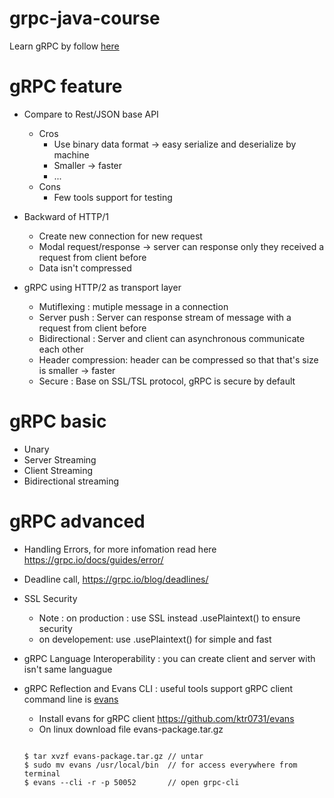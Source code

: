 # grpc-java-course
Learn gRPC by follow [here](https://learning.oreilly.com/videos/grpc-java-master/9781838558048/)

# gRPC feature

* Compare to Rest/JSON base API
  * Cros
    * Use binary data format -> easy serialize and deserialize by machine
    * Smaller -> faster
    * ...
  * Cons
    * Few tools support for testing

* Backward of HTTP/1
  * Create new connection for new request
  * Modal request/response -> server can response only they received a request from client before
  * Data isn't compressed

* gRPC using HTTP/2 as transport layer
  * Mutiflexing : mutiple message in a connection
  * Server push : Server can response stream of message with a request from client before
  * Bidirectional : Server and client can asynchronous communicate each other
  * Header compression: header can be compressed so that that's size is smaller -> faster
  * Secure : Base on SSL/TSL protocol, gRPC is secure by default 

# gRPC basic

* Unary
* Server Streaming
* Client Streaming
* Bidirectional streaming

# gRPC advanced

* Handling Errors, for more infomation read here https://grpc.io/docs/guides/error/
* Deadline call, https://grpc.io/blog/deadlines/
* SSL Security
  * Note : on production : use SSL instead .usePlaintext() to ensure security
  * on developement: use .usePlaintext() for simple and fast
* gRPC Language Interoperability : you can create client and server with isn't same languague
* gRPC Reflection and Evans CLI : useful tools support gRPC client command line is [evans](https://github.com/ktr0731/evans) 
    * Install evans for gRPC client https://github.com/ktr0731/evans
    * On linux download file evans-package.tar.gz
    
    ```$xslt
    
    $ tar xvzf evans-package.tar.gz // untar
    $ sudo mv evans /usr/local/bin  // for access everywhere from terminal
    $ evans --cli -r -p 50052       // open grpc-cli
    ```

